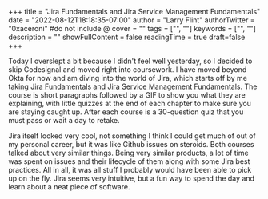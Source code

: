 +++
title = "Jira Fundamentals and Jira Service Management Fundamentals"
date = "2022-08-12T18:18:35-07:00"
author = "Larry Flint"
authorTwitter = "0xaceroni" #do not include @
cover = ""
tags = ["", ""]
keywords = ["", ""]
description = ""
showFullContent = false
readingTime = true
draft=false
+++

Today I overslept a bit because I didn't feel well yesterday, so I decided to skip Codesignal and moved right into coursework. I have moved beyond Okta for now and am diving into the world of Jira, which starts off by me taking [Jira Fundamentals](https://university.atlassian.com/student/path/815443-jira-fundamentals?sid=91d51f44-e700-4d9a-bb7c-100283701aa5&sid_i=0) and [Jira Service Management Fundamentals](https://university.atlassian.com/student/path/968311-jira-service-management-fundamentals?sid=91d51f44-e700-4d9a-bb7c-100283701aa5&sid_i=2). The course is short paragraphs followed by a GIF to show you what they are explaining, with little quizzes at the end of each chapter to make sure you are staying caught up. After each course is a 30-question quiz that you must pass or wait a day to retake.

Jira itself looked very cool, not something I think I could get much of out of my personal career, but it was like Github issues on steroids. Both courses talked about very similar things. Being very similar products, a lot of time was spent on issues and their lifecycle of them along with some Jira best practices. All in all, it was all stuff I probably would have been able to pick up on the fly. Jira seems very intuitive, but a fun way to spend the day and learn about a neat piece of software.
